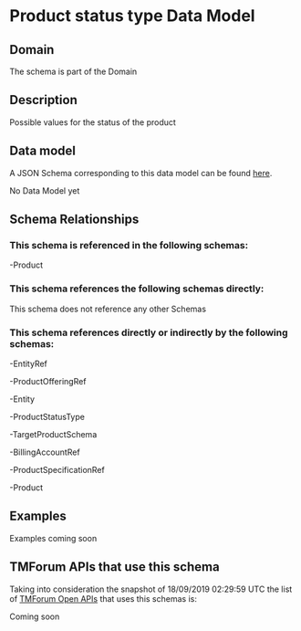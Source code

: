 # Product status type Data Model

## Domain

The  schema is part of the  Domain

## Description

Possible values for the status of the product

## Data model

A JSON Schema corresponding to this data model can be found
[here](https://github.com/tmforum-rand/schemas/blob/master/Product/ProductStatusType.schema.json).

No Data Model yet

## Schema Relationships

### This schema is referenced in the following schemas:

-Product

### This schema references the following schemas directly:

This schema does not reference any other Schemas

### This schema references directly or indirectly by the following schemas:

-EntityRef

-ProductOfferingRef

-Entity

-ProductStatusType

-TargetProductSchema

-BillingAccountRef

-ProductSpecificationRef

-Product



## Examples

Examples coming soon

## TMForum APIs that use this schema

Taking into consideration the snapshot of 18/09/2019 02:29:59 UTC the list of [TMForum Open APIs](https://www.tmforum.org/open-apis/) that uses this schemas is:

Coming soon
